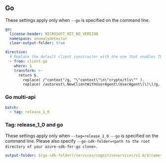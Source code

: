 ## Go

These settings apply only when `--go` is specified on the command line.

``` yaml $(go)
go:
  license-header: MICROSOFT_MIT_NO_VERSION
  namespace: anomalydetector
  clear-output-folder: true

directive:
  # Replace the default client constructor with the one that enables TLS renegotiation.
  - from: client.go
    where: $
    transform: >-
      return $.
        replace( /"context"/g, "\"context\"\n\"crypto/tls\"" ).
        replace( /autorest\.NewClientWithUserAgent\(UserAgent\(\)\)/g, "autorest.NewClientWithOptions(autorest.ClientOptions{UserAgent: UserAgent(), Renegotiation: tls.RenegotiateFreelyAsClient})" )
```

### Go multi-api

``` yaml $(go) && $(multiapi)
batch:
  - tag: release_1_0
```

### Tag: release_1_0 and go

These settings apply only when `--tag=release_1_0 --go` is specified on the command line.
Please also specify `--go-sdk-folder=<path to the root directory of your azure-sdk-for-go clone>`.

``` yaml $(tag) == 'release_1_0' && $(go)
output-folder: $(go-sdk-folder)/services/cognitiveservices/v1.0/$(namespace)
```
